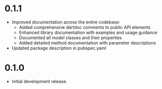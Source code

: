 # 0.1.1

* Improved documentation across the entire codebase:
  * Added comprehensive dartdoc comments to public API elements
  * Enhanced library documentation with examples and usage guidance
  * Documented all model classes and their properties
  * Added detailed method documentation with parameter descriptions
* Updated package description in pubspec.yaml


# 0.1.0

* Initial development release.

